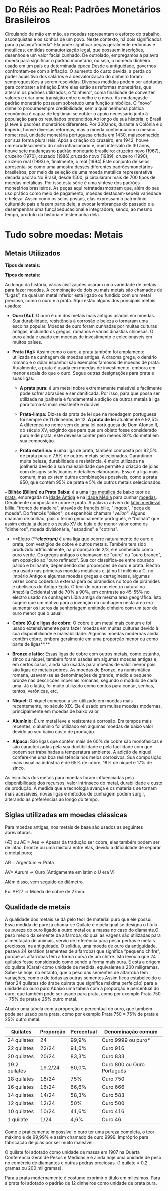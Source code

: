 # Do Réis ao Real: Padrões Monetários Brasileiros

Circulando de mão em mão, as moedas representam o esforço do trabalho, asconquistas e os sonhos de um povo. Neste contexto, há dois significados para a palavra“moeda”. Ela pode significar peças geralmente redondas e metálicas, emitidas comautorização legal, que possuem inscrições, desenhos e um valor facial cunhado. De outrolado, empregamos a palavra moeda para significar o padrão monetário, ou seja, o nomedo dinheiro usado em um país ou determinada época.Desde a antiguidade, governos confrontam-se com a inflação. O aumento do custo devida, a perda do poder aquisitivo dos salários e a desvalorização do dinheiro foram semprequestões a serem resolvidas. Diversas medidas podem ser adotadas para combater a inflação.Entre elas estão as reformas monetárias, que alteram os padrões utilizados, o “dinheiro”, coma finalidade de converter valores e criar uma transição entre o velho e o novo. As mudançasde padrão monetário possuem sobretudo uma função simbólica. O “novo” dinheiro procurasempre credibilidade, sem a qual nenhuma política econômica é capaz de legitimar-se eobter o apoio necessário junto à população para os resultados pretendidos.Ao longo de sua história, o Brasil já teve 9 padrões monetários diferentes. Por 300anos, durante a Colônia e o Império, houve diversas reformas, mas a moeda continuoucom o mesmo nome: real, unidade monetária portuguesa criada em 1430, maisconhecido por sua forma plural réis. Após a criação do cruzeiro, em 1942, houve umrecrudescimento do ciclo inflacionário e, num intervalo de 30 anos, houve sete mudançasno padrão monetário brasileiro: cruzeiro novo (1967), cruzeiro (1970), cruzado (1986),cruzado novo (1989), cruzeiro (1990), cruzeiro real (1993) e, finalmente, o real (1994).Este conjunto de selos apresenta-se como uma amostra desses diferentes padrõesmonetários brasileiros, por meio da seleção de uma moeda metálica representativa decada padrão.No Brasil, desde 1500, já circularam mais de 700 tipos de moedas metálicas. Por isso,esta série é uma síntese dos padrões monetários brasileiros. As peças aqui retratadasmostram que, além do seu uso prático como meio de pagamento, moedas destacam-sepela variedade e beleza. Assim como os selos postais, elas expressam o patrimônio culturaldo país e fazem parte dele, a evocar lembranças do passado e a desempenhar uma funçãoeducacional e integradora, sendo, ao mesmo tempo, produto da história e testemunha dela.

# Tudo sobre moedas: Metais

## Metais Utilizados

**Tipos de metais:**

**Tipos de metais:**

Ao
 longo da história, várias civilizações usaram uma variedade de metais 
para fazer moedas. A combinação de dois ou mais metais são chamados de 
“Ligas”, na qual um metal inferior está ligado ou fundido com um metal 
precioso, como o ouro e a prata. Aqui estão alguns dos principais metais
 usados:

- **Ouro (Au):** O ouro é um dos metais mais antigos usados em moedas. Sua durabilidade,
   resistência à corrosão e beleza o tornaram uma escolha popular. Moedas 
  de ouro foram cunhadas por muitas culturas antigas, incluindo os gregos,
   romanos e várias dinastias chinesas. O ouro ainda é usado em moedas de 
  investimento e colecionáveis em muitos países.

- **Prata (Ag):** Assim como o ouro, a prata também foi amplamente utilizada na cunhagem 
  de moedas antigas. A dracma grega, o denário romano e o dólar espanhol 
  são exemplos famosos de moedas de prata. Atualmente, a prata é usada em 
  moedas de investimento, embora em menor escala do que o ouro. Segue 
  outras designações para prata e suas ligas:
  
  - **A prata pura:** é um metal nobre extremamente maleável e facilmente pode sofrer 
    abrasões e ser danificada. Por isso, para que possa ser utilizada na 
    joalheria é fundamental a adição de outros metais à liga para torná-la 
    mais resistente e durável. 
  
  - **Prata-limpa:** Diz-se da prata de lei que na moedagem portuguesa foi sempre de 11 dinheiros de 12. **A prata de lei** atualmente é 92,5%. A diferença no nome vem de uma lei portuguesa de 
    Dom Afonso II, do século XV, exigindo que para que um objeto fosse 
    considerado puro e de prata, este devesse conter pelo menos 80% do metal
     em sua composição.
  
  - **Prata esterlina:** é uma liga de prata, também composta por 92,5% de prata pura e 7,5% de outros metais selecionados. Garantindo muita beleza, durabilidade e 
    resistência, é muito utilizada na joalheria devido à sua maleabilidade 
    que permite a criação de joias com designs sofisticados e detalhes 
    elaborados. Essa é a liga mais comum, mas existem outras combinações 
    possíveis, como a prata 950, que contém 95% de prata e 5% de outros 
    metais selecionados.

**-** **Bilhão (Billon) ou Prata Baixa:** é a uma [liga metálica](https://pt.wikipedia.org/wiki/Liga_met%C3%A1lica "Liga metálica") de baixo teor de [prata](https://pt.wikipedia.org/wiki/Prata "Prata"), empregada na [Idade Antiga](https://pt.wikipedia.org/wiki/Idade_Antiga "Idade Antiga") e na [Idade Média](https://pt.wikipedia.org/wiki/Idade_M%C3%A9dia "Idade Média") para cunhar [moedas](https://pt.wikipedia.org/wiki/Moeda "Moeda"). Geralmente composta de cobre e prata. A palavra advém do [latim medieval](https://pt.wikipedia.org/wiki/Latim_medieval "Latim medieval") billia, "tronco de madeira", através do [francês](https://pt.wikipedia.org/wiki/L%C3%ADngua_francesa "Língua francesa") bille, "lingote", "peça de moeda". Do francês "*billon*"; os espanhóis chamam "*vellon*".
 Alguns chamam de bolhão, pois o termo genuinamente português, é 
"bolhão" que assim existia já desde o século XV de bula e de menor valor
 como os "dinheiros", moeda divisionária, "espadins" e "cotrins".

- **Eletro (*****electrum)*** é uma liga que ocorre naturalmente de ouro e prata, com vestígios de 
  cobre e outros metais. Também tem sido produzido artificialmente, na 
  proporção de 2/3, e é conhecido como ouro verde. Os gregos antigos o 
  chamavam de "ouro" ou "ouro branco", em oposição ao "ouro refinado". Sua
   cor classifica-se entre dourado pálido e brilhante, dependendo das 
  proporções de ouro e prata. Electro era usado nas primeiras moedas 
  metálicas e, já no III milênio a.C. no Império Antigo e algumas moedas 
  gregas e cartaginesas, algumas vezes como cobertura externa para os 
  piramídios no topo de pirâmides e obeliscos do Antigo Egito. O teor de 
  ouro no electro natural na Anatólia Ocidental vai de 70% a 90%, em 
  contraste ao 45-55% no electro usado na cunhagem Lídia antiga da mesma 
  área geográfica. Isto sugere que um motivo para a invenção da cunhagem 
  nesta área era aumentar os lucros da senhoriagem emitindo dinheiro com 
  um teor de ouro menor que o usual.

- **Cobre (Cu) e ligas de cobre:** O cobre é um metal mais comum e foi usado extensivamente para fazer 
  moedas em muitas culturas devido à sua disponibilidade e maleabilidade. 
  Algumas moedas modernas ainda contêm cobre, embora geralmente em uma 
  proporção menor ou como parte de ligas**.**

- **Bronze e latão:** Essas ligas de cobre com outros metais, como estanho, zinco ou níquel, 
  também foram usadas em algumas moedas antigas e, em certos casos, ainda 
  são usadas para moedas de valor menor pois são ligas de metais pobres. 
  As moedas de Bronze, na numismática romana, usavam-se as denominações de
   grande, médio e pequeno bronze nas descrições imperiais romanas, 
  segundo o módulo de cada uma. Já o latão, foi muito utilizado como 
  contos para contar, senhas, tentos, verônicas, etc.

- **Níquel:** O níquel começou a ser utilizado em moedas mais recentemente, no século
   XIX. Ele é usado em muitas moedas modernas, principalmente em moedas de
   baixo valor

- **Alumínio:** É um metal leve e resistente à corrosão. Em tempos mais recentes, o 
  alumínio foi utilizado em algumas moedas de baixo valor devido ao seu 
  baixo custo de produção.

- **Alpaca:** São
   ligas que contêm mais de 60% de cobre são monofásicas e são 
  caracterizadas pela sua ductibilidade e pela facilidade com que podem 
  ser trabalhadas a temperatura ambiente. A adição de níquel confere-lhe 
  uma boa resistência nos meios corrosivos. Sua composição mais usual na 
  indústria é de 65% de cobre, 18% de níquel e 17% de zinco.

As
 escolhas dos metais para moedas foram influenciadas pela 
disponibilidade dos recursos, valor intrínseco do metal, durabilidade e 
custo de produção. À medida que a tecnologia avança e os materiais se 
tornam mais acessíveis, novas ligas e métodos de cunhagem podem surgir, 
alterando as preferências ao longo do tempo.

## Siglas utilizadas em moedas clássicas

Para moedas antigas, nos metais de base são usados as seguintes abreviaturas:

(Æ) ou AE
 = Aes => Apesar da tradução ser cobre, elas também podem ser de 
latão, bronze ou uma mistura entre elas, devido a dificuldade de separar
 o metal puro;

AR = Argentum => Prata

AV= Aurum => Ouro (Antigamente em latim o U era V)

Além disso, vem seguido do diâmetro.

Ex. AE27 => Moeda de cobre de 27mm.

## Qualidade de metais

A qualidade dos metais se dá pelo teor de material puro que ele possui. Essa medida de pureza chama-se Quilate e é pela qual se designa o título ou pureza do ouro ligado a outro metal ou a massa no caso do diamante.O peso médio da semente da alfarroba, do qual as vagens são utilizadas para alimentação de animais, serviu de referência para pesar pedras e metais preciosos, na antiguidade. O solidus, uma moeda de ouro da antiguidade, pesava 24 kerátion (sementes de alfarroba) que significa “pequeno chifre”, porque as alfarrobas têm a forma curva de um chifre. Isto levou a que 24 quilates fosse considerado como sendo a forma mais pura. É esta a origem do quilate (Carat) como unidade de medida, equivalente a 200 miligramas. Sabe-se hoje, no entanto, que o peso das sementes de alfarroba tem variações, como o de todas as outras sementes.Assim ficou estabelecido o fator 24 quilates (do árabe quirate que significa máxima perfeição) para a unidade do ouro puro.Abaixo uma tabela com a proporção e percentual do ouro, que também pode ser usado para prata, como por exemplo Prata 750 = 75% de prata e 25% outro metal.

Abaixo uma tabela com a proporção e percentual do ouro, que também pode ser 
usado para prata, como por exemplo Prata 750 = 75% de prata e 25% outro 
metal.

| **Quilates**  | **Proporção** | **Percentual** | **Denominação comum**      |
| ------------- | ------------- | -------------- | -------------------------- |
| 24 quilates   | 24            | 99,9%          | Ouro 9999 ou puro*         |
| 22 quilates   | 22/24         | 91,6%          | Ouro 916                   |
| 20 quilates   | 20/24         | 83,3%          | Ouro 833                   |
| 19.2 quilates | 19.2/24       | 80,0%          | Ouro 800 ou Ouro Português |
| 18 quilates   | 18/24         | 75%            | Ouro 750                   |
| 16 quilates   | 16/24         | 66,6%          | Ouro 666                   |
| 14 quilates   | 14/24         | 58,3%          | Ouro 583                   |
| 12 quilates   | 12/24         | 50%            | Ouro 500                   |
| 10 quilates   | 10/24         | 41,6%          | Ouro 416                   |
| 1 quilate     | 1/24          | 4,6%           | Ouro 46                    |

Como é praticamente impossível o ouro ter uma pureza completa, o teor 
máximo é de 99,99% e assim chamado de ouro 9999. Impróprio para 
fabricação de joias por ser muito maleável.

O
 quilate foi adotado como unidade de massa em 1907 na Quarta Conferência
 Geral de Pesos e Medidas e é ainda hoje uma unidade de peso no comércio
 de diamantes e outras pedras preciosas. (1 quilate = 0,2 gramas ou 200 
miligramas).

Para
 a prata modernamente é costume exprimir o título em milésimos. Para a 
prata foi adotado o padrão de 12 dinheiros como unidade de prata pura.
